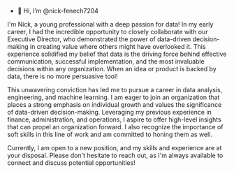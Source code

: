 - 👋 Hi, I’m @nick-fenech7204

I'm Nick, a young professional with a deep passion for data! 
In my early career, I had the incredible opportunity to closely collaborate with our Executive Director, who demonstrated the power of data-driven decision-making in creating value where others might have overlooked it. 
This experience solidified my belief that data is the driving force behind effective communication, successful implementation, and the most invaluable decisions within any organization. When an idea or product is backed by data, there is no more persuasive tool!

This unwavering conviction has led me to pursue a career in data analysis, engineering, and machine learning. 
I am eager to join an organization that places a strong emphasis on individual growth and values the significance of data-driven decision-making. 
Leveraging my previous experience in finance, administration, and operations, I aspire to offer high-level insights that can propel an organization forward. 
I also recognize the importance of soft skills in this line of work and am committed to honing them as well.

Currently, I am open to a new position, and my skills and experience are at your disposal. 
Please don't hesitate to reach out, as I'm always available to connect and discuss potential opportunities!
